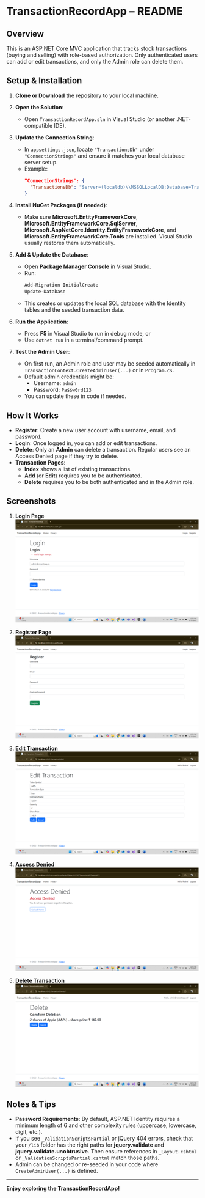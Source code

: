 ﻿# TransactionRecordApp – README

## Overview
This is an ASP.NET Core MVC application that tracks stock transactions (buying and selling) with role-based authorization. Only authenticated users can add or edit transactions, and only the Admin role can delete them.

## Setup & Installation

1. **Clone or Download** the repository to your local machine.

2. **Open the Solution**:  
   - Open `TransactionRecordApp.sln` in Visual Studio (or another .NET-compatible IDE).

3. **Update the Connection String**:  
   - In `appsettings.json`, locate `"TransactionsDb"` under `"ConnectionStrings"` and ensure it matches your local database server setup.  
   - Example:
     ```json
     "ConnectionStrings": {
       "TransactionsDb": "Server=(localdb)\\MSSQLLocalDB;Database=Transactions8831198;Trusted_Connection=True;"
     }
     ```

4. **Install NuGet Packages (if needed)**:  
   - Make sure **Microsoft.EntityFrameworkCore**, **Microsoft.EntityFrameworkCore.SqlServer**, **Microsoft.AspNetCore.Identity.EntityFrameworkCore**, and **Microsoft.EntityFrameworkCore.Tools** are installed. Visual Studio usually restores them automatically.

5. **Add & Update the Database**:  
   - Open **Package Manager Console** in Visual Studio.
   - Run:
     ```powershell
     Add-Migration InitialCreate
     Update-Database
     ```
   - This creates or updates the local SQL database with the Identity tables and the seeded transaction data.

6. **Run the Application**:  
   - Press **F5** in Visual Studio to run in debug mode, or
   - Use `dotnet run` in a terminal/command prompt.

7. **Test the Admin User**:
   - On first run, an Admin role and user may be seeded automatically in `TransactionContext.CreateAdminUser(...)` or in `Program.cs`.
   - Default admin credentials might be:
     - Username: `admin`
     - Password: `Pa$$w0rd123`
   - You can update these in code if needed.

## How It Works

- **Register**: Create a new user account with username, email, and password.
- **Login**: Once logged in, you can add or edit transactions.
- **Delete**: Only an **Admin** can delete a transaction. Regular users see an Access Denied page if they try to delete.
- **Transaction Pages**: 
  - **Index** shows a list of existing transactions.
  - **Add** (or **Edit**) requires you to be authenticated.
  - **Delete** requires you to be both authenticated and in the Admin role.

## Screenshots

1. **Login Page**  
   ![Login Page](./Screenshots/login.png)

2. **Register Page**  
   ![Register Page](./Screenshots/Register.png)

3. **Edit Transaction**  
   ![Edit Transaction](./Screenshots/Edit_Transaction.png)

4. **Access Denied**  
   ![Access Denied](./Screenshots/AccessDenied.png)

5. **Delete Transaction**  
   ![Delete Transaction](./Screenshots/delete.png)



## Notes & Tips

- **Password Requirements**: By default, ASP.NET Identity requires a minimum length of 6 and other complexity rules (uppercase, lowercase, digit, etc.).
- If you see `_ValidationScriptsPartial` or jQuery 404 errors, check that your `/lib` folder has the right paths for **jquery.validate** and **jquery.validate.unobtrusive**. Then ensure references in `_Layout.cshtml` or `_ValidationScriptsPartial.cshtml` match those paths.
- Admin can be changed or re-seeded in your code where `CreateAdminUser(...)` is defined.  

---

**Enjoy exploring the TransactionRecordApp!**
